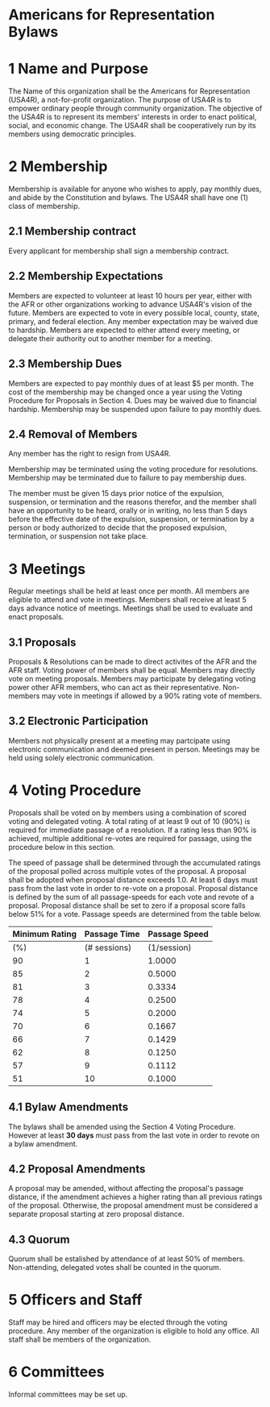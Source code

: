 Americans for Representation Bylaws
==========================================


1 Name and Purpose
=====================

The Name of this organization shall be the Americans for Representation (USA4R), a not-for-profit organization. The purpose of  USA4R is to empower ordinary people through community organization. The objective of the USA4R is to represent its members' interests in order to enact political, social, and economic change. The USA4R shall be cooperatively run by its members using democratic principles. 


2 Membership
================

Membership is available for anyone who wishes to apply, pay monthly dues, and abide by the Constitution and bylaws. 
The USA4R shall have one (1) class of membership.

2.1 Membership contract
----------------
Every applicant for membership shall sign a membership contract. 

2.2 Membership Expectations
----------------------------
Members are expected to volunteer at least 10 hours per year, either with the AFR or other organizations working to advance USA4R's vision of the future. 
Members are expected to vote in every possible local, county, state, primary, and federal election.
Any member expectation may be waived due to hardship.
Members are expected to either attend every meeting, or delegate their authority out to another member for a meeting.

2.3 Membership Dues
----------------------------
Members are expected to pay monthly dues of at least $5 per month. 
The cost of the membership may be changed once a year using the Voting Procedure for Proposals in Section 4.
Dues may be waived due to financial hardship.
Membership may be suspended upon failure to pay monthly dues. 


2.4 Removal of Members
----------------------------
Any member has the right to resign from USA4R.

Membership may be terminated using the voting procedure for resolutions. 
Membership may be terminated due to failure to pay membership dues.

The member must be given 15 days prior notice of the expulsion, suspension, or termination and the reasons therefor, and the member shall have an opportunity to be heard, orally or in writing, no less than 5 days before the effective date of the expulsion, suspension, or termination by a person or body authorized to decide that the proposed expulsion, termination, or suspension not take place.





3 Meetings
============
Regular meetings shall be held at least once per month.
All members are eligible to attend and vote in meetings. 
Members shall receive at least 5 days advance notice of meetings. 
Meetings shall be used to evaluate and enact proposals. 

3.1 Proposals
----------------------------
Proposals & Resolutions can be made to direct activites of the AFR and the AFR staff. 
Voting power of members shall be equal.
Members may directly vote on meeting proposals. 
Members may participate by delegating voting power other AFR members, who can act as their representative. 
Non-members may vote in meetings if allowed by a 90% rating vote of members.

3.2 Electronic Participation
----------------------------
Members not physically present at a meeting may partcipate using electronic communication and deemed present in person. Meetings may be held using solely electronic communication. 


4 Voting Procedure
======================
Proposals shall be voted on by members using a combination of scored voting and delegated voting. 
A total rating of at least 9 out of 10 (90%) is required for immediate passage of a resolution. 
If a rating less than 90% is achieved, multiple additional re-votes are required for passage, using the procedure below in this section. 

The speed of passage shall be determined through the accumulated ratings of the proposal polled across multiple votes of the proposal. A proposal shall be adopted when proposal distance exceeds 1.0. At least 6 days must pass from the last vote in order to re-vote on a proposal. 
Proposal distance is defined by the sum of all passage-speeds for each vote and revote of a proposal. 
Proposal distance shall be set to zero if a proposal score falls below 51% for a vote. 
Passage speeds are determined from the table below.

| Minimum Rating | Passage Time | Passage Speed |
|----------------|--------------|---------------|
| (%)            | (# sessions) | (1/session)   |
| 90             | 1            | 1.0000        |
| 85             | 2            | 0.5000        |
| 81             | 3            | 0.3334        |
| 78             | 4            | 0.2500        |
| 74             | 5            | 0.2000        |
| 70             | 6            | 0.1667        |
| 66             | 7            | 0.1429        |
| 62             | 8            | 0.1250        |
| 57             | 9            | 0.1112        |
| 51             | 10           | 0.1000        |

4.1 Bylaw Amendments
----------------------------
The bylaws shall be amended using the Section 4 Voting Procedure. However at least **30 days** must pass from the last vote in order to revote on a bylaw amendment.


4.2 Proposal Amendments
------------------------
A proposal may be amended, without affecting the proposal's passage distance, if the amendment achieves a higher rating than all previous ratings of the proposal. Otherwise, the proposal amendment must be considered a separate proposal starting at zero proposal distance. 


4.3 Quorum
----------------------------
Quorum shall be estalished by attendance of at least 50% of members. Non-attending, delegated votes shall be counted in the quorum. 



5 Officers and Staff
============
Staff may be hired and officers may be elected through the voting procedure. Any member of the organization is eligible to hold any office. 
All staff shall be members of the organization. 

6 Committees
============
Informal committees may be set up.






